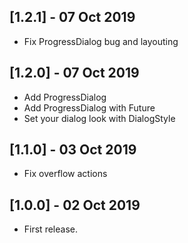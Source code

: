 ## [1.2.1] - 07 Oct 2019 

- Fix ProgressDialog bug and layouting

## [1.2.0] - 07 Oct 2019 

- Add ProgressDialog
- Add ProgressDialog with Future
- Set your dialog look with DialogStyle

## [1.1.0] - 03 Oct 2019 

- Fix overflow actions

## [1.0.0] - 02 Oct 2019 

- First release.